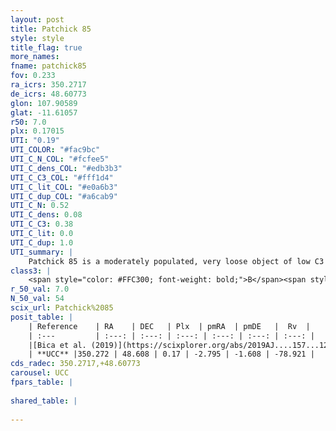 ```yaml
---
layout: post
title: Patchick 85
style: style
title_flag: true
more_names: 
fname: patchick85
fov: 0.233
ra_icrs: 350.2717
de_icrs: 48.60773
glon: 107.90589
glat: -11.61057
r50: 7.0
plx: 0.17015
UTI: "0.19"
UTI_COLOR: "#fac9bc"
UTI_C_N_COL: "#fcfee5"
UTI_C_dens_COL: "#edb3b3"
UTI_C_C3_COL: "#fff1d4"
UTI_C_lit_COL: "#e0a6b3"
UTI_C_dup_COL: "#a6cab9"
UTI_C_N: 0.52
UTI_C_dens: 0.08
UTI_C_C3: 0.38
UTI_C_lit: 0.0
UTI_C_dup: 1.0
UTI_summary: |
    Patchick 85 is a moderately populated, very loose object of low C3 quality. It is rarely studied in the literature, with no articles listed in the last 6 years.
class3: |
    <span style="color: #FFC300; font-weight: bold;">B</span><span style="color: red; font-weight: bold;">C</span>
r_50_val: 7.0
N_50_val: 54
scix_url: Patchick%2085
posit_table: |
    | Reference    | RA    | DEC   | Plx  | pmRA  | pmDE   |  Rv  |
    | :---         | :---: | :---: | :---: | :---: | :---: | :---: |
    |[Bica et al. (2019)](https://scixplorer.org/abs/2019AJ....157...12B) | 350.265 | 48.606 | -- | -- | -- | -- |
    | **UCC** |350.272 | 48.608 | 0.17 | -2.795 | -1.608 | -78.921 | 
cds_radec: 350.2717,+48.60773
carousel: UCC
fpars_table: |
    
shared_table: |
    
---
```

